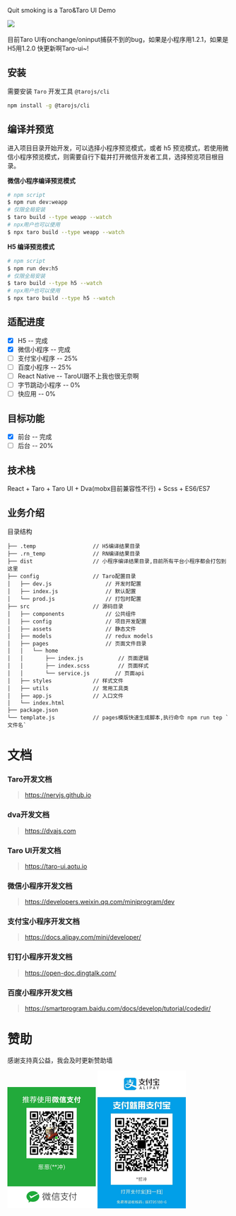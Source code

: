 Quit smoking is a Taro&Taro UI Demo

<img src="weappcode.jpeg" width="200px" />

目前Taro UI有onchange/oninput捕获不到的bug，如果是小程序用1.2.1，如果是H5用1.2.0
快更新啊Taro-ui~!


## 安装

需要安装 `Taro` 开发工具 `@tarojs/cli`

```bash
npm install -g @tarojs/cli
```

## 编译并预览

进入项目目录开始开发，可以选择小程序预览模式，或者 h5 预览模式，若使用微信小程序预览模式，则需要自行下载并打开微信开发者工具，选择预览项目根目录。

**微信小程序编译预览模式**

```bash
# npm script
$ npm run dev:weapp
# 仅限全局安装
$ taro build --type weapp --watch
# npx用户也可以使用
$ npx taro build --type weapp --watch
```

**H5 编译预览模式**

```bash
# npm script
$ npm run dev:h5
# 仅限全局安装
$ taro build --type h5 --watch
# npx用户也可以使用
$ npx taro build --type h5 --watch
```

## 适配进度

- [x] H5 -- 完成
- [x] 微信小程序 -- 完成
- [ ] 支付宝小程序 -- 25%
- [ ] 百度小程序 -- 25%
- [ ] React Native -- TaroUI跟不上我也很无奈啊
- [ ] 字节跳动小程序 -- 0%
- [ ] 快应用 -- 0%

## 目标功能

- [x] 前台 -- 完成
- [ ] 后台 -- 20%

## 技术栈

React + Taro + Taro UI + Dva(mobx目前兼容性不行) + Scss + ES6/ES7

## 业务介绍

目录结构

    ├── .temp                  // H5编译结果目录
    ├── .rn_temp               // RN编译结果目录
    ├── dist                   // 小程序编译结果目录,目前所有平台小程序都会打包到这里
    ├── config                 // Taro配置目录
    │   ├── dev.js                 // 开发时配置
    │   ├── index.js               // 默认配置
    │   └── prod.js                // 打包时配置
    ├── src                    // 源码目录
    │   ├── components             // 公共组件
    │   ├── config                 // 项目开发配置
    │   ├── assets                 // 静态文件
    │   ├── models                 // redux models
    │   ├── pages                  // 页面文件目录
    │   │   └── home
    │   │       ├── index.js           // 页面逻辑
    │   │       ├── index.scss         // 页面样式
    │   │       └── service.js        // 页面api
    │   ├── styles             // 样式文件
    │   ├── utils              // 常用工具类
    │   ├── app.js             // 入口文件
    │   └── index.html
    ├── package.json
    └── template.js            // pages模版快速生成脚本,执行命令 npm run tep `文件名`






# 文档

### Taro开发文档

> https://nervjs.github.io

### dva开发文档

> https://dvajs.com

### Taro UI开发文档

> https://taro-ui.aotu.io

### 微信小程序开发文档

> https://developers.weixin.qq.com/miniprogram/dev

### 支付宝小程序开发文档

> https://docs.alipay.com/mini/developer/

### 钉钉小程序开发文档

> https://open-doc.dingtalk.com/

### 百度小程序开发文档

> https://smartprogram.baidu.com/docs/develop/tutorial/codedir/



# 赞助

感谢支持真公益，我会及时更新赞助墙

<img src="wechatsponse.jpeg" width="200px" /> 
<img src="alipaysponse.jpeg" width="200px" />





